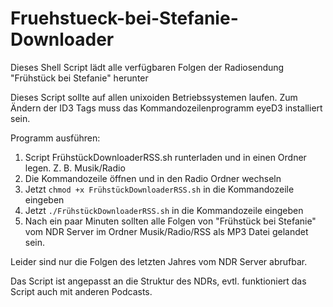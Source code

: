 # Fruehstueck-bei-Stefanie-Downloader
Dieses Shell Script lädt alle verfügbaren Folgen der Radiosendung "Frühstück bei Stefanie" herunter

Dieses Script sollte auf allen unixoiden Betriebssystemen laufen.
Zum Ändern der ID3 Tags muss das Kommandozeilenprogramm eyeD3 installiert sein.

Programm ausführen:

1. Script FrühstückDownloaderRSS.sh runterladen und in einen Ordner legen. Z. B. Musik/Radio
2. Die Kommandozeile öffnen und in den Radio Ordner wechseln
3. Jetzt ``chmod +x FrühstückDownloaderRSS.sh`` in die Kommandozeile eingeben
4. Jetzt ``./FrühstückDownloaderRSS.sh`` in die Kommandozeile eingeben
5. Nach ein paar Minuten sollten alle Folgen von "Frühstück bei Stefanie" vom NDR Server im Ordner Musik/Radio/RSS als MP3 Datei gelandet sein.

Leider sind nur die Folgen des letzten Jahres vom NDR Server abrufbar.

Das Script ist angepasst an die Struktur des NDRs, evtl. funktioniert das Script auch mit anderen Podcasts.

